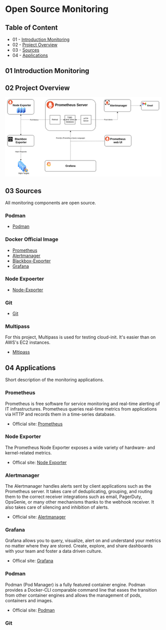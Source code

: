 Open Source Monitoring
==== 

## Table of Content

* 01 - [Introduction Monitoring](#01-introduction-monitoring)
* 02 - [Project Overview](#02-project-overview)
* 03 - [Sources](#03-sources)
* 04 - [Applications](#04-applications)

## 01 Introduction Monitoring

## 02 Project Overview
![Draw](images/prometheus.drawio.png)

## 03 Sources
All monitoring components are open source.

### Podman
- [Podman](https://github.com/containers/podman.io)

### Docker Official Image
- [Prometheus](https://hub.docker.com/r/prom/prometheus)
- [Alertmanager](https://hub.docker.com/r/prom/alertmanager)
- [Blackbox-Exporter](https://hub.docker.com/r/prom/blackbox-exporter)
- [Grafana](https://hub.docker.com/r/grafana/grafana)

### Node Expoerter
- [Node-Exporter](https://github.com/prometheus/node_exporter)

### Git
- [Git](https://git-scm.com/download/linux)

### Multipass
For this project, Multipass is used for testing cloud-init. It's easier than on AWS's EC2 instances.
- [Mltipass](https://multipass.run/)


## 04 Applications
Short description of the monitoring applications.

### Prometheus
Prometheus is free software for service monitoring and real-time alerting of IT infrastructures. Prometheus queries real-time metrics from applications via HTTP and records them in a time-series database.

- Official site: [Prometheus](https://prometheus.io/docs/introduction/overview/)

### Node Exporter
The Prometheus Node Exporter exposes a wide variety of hardware- and kernel-related metrics.

- Offical site: [Node Exporter](https://prometheus.io/docs/guides/node-exporter/)

### Alertmanager
The Alertmanager handles alerts sent by client applications such as the Prometheus server. It takes care of deduplicating, grouping, and routing them to the correct receiver integrations such as email, PagerDuty, OpsGenie, or many other mechanisms thanks to the webhook receiver. It also takes care of silencing and inhibition of alerts.

- Official site: [Alertmanager](https://github.com/prometheus/alertmanager)

### Grafana
Grafana allows you to query, visualize, alert on and understand your metrics no matter where they are stored. Create, explore, and share dashboards with your team and foster a data driven culture.

- Offical site: [Grafana](https://grafana.com/oss/grafana/)

### Podman
Podman (Pod Manager) is a fully featured container engine. Podman provides a Docker-CLI comparable command line that eases the transition from other container engines and allows the management of pods, containers and images. 

- Official site: [Podman](https://podman.io/get-started)

### Git